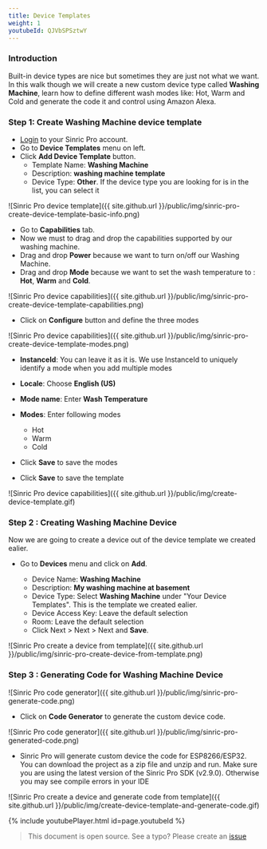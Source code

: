 ```yaml
---
title: Device Templates
weight: 1
youtubeId: QJVbSPSztwY
---
```


### Introduction 

Built-in device types are nice but sometimes they are just not what we want. In this walk though we will create a new custom device type
called **Washing Machine**, learn how to define different wash modes like: Hot, Warm and Cold and generate the code it and control using Amazon Alexa.

### Step 1: Create Washing Machine device template

* [Login](http://portal.sinric.pro) to your Sinric Pro account.
* Go to **Device Templates** menu on left.
* Click **Add Device Template** button.
    * Template Name: **Washing Machine**
    * Description: **washing machine template** 
    * Device Type: **Other**. If the device type you are looking for is in the list, you can select it

![Sinric Pro device template]({{ site.github.url }}/public/img/sinric-pro-create-device-template-basic-info.png)

* Go to **Capabilities** tab.
* Now we must to drag and drop the capabilities supported by our washing machine. 
* Drag and drop **Power** because we want to turn on/off our Washing Machine. 
* Drag and drop **Mode** because we want to set the wash temperature to : **Hot**, **Warm** and **Cold**.

![Sinric Pro device capabilities]({{ site.github.url }}/public/img/sinric-pro-create-device-template-capabilities.png)

* Click on **Configure** button and define the three modes

![Sinric Pro device capabilities]({{ site.github.url }}/public/img/sinric-pro-create-device-template-modes.png)

* **InstanceId**: You can leave it as it is. We use InstanceId to uniquely identify a mode when you add multiple modes

* **Locale**: Choose **English (US)**

* **Mode name**: Enter **Wash Temperature**

* **Modes**: Enter following modes
    * Hot
    * Warm
    * Cold

* Click **Save** to save the modes

* Click **Save**  to save the template

![Sinric Pro device capabilities]({{ site.github.url }}/public/img/create-device-template.gif)

   
### Step 2 : Creating Washing Machine Device

Now we are going to create a device out of the device template we created ealier.

* Go to **Devices** menu and click on **Add**. 

    * Device Name: **Washing Machine**
    * Description: **My washing machine at basement**
    * Device Type: Select **Washing Machine** under "Your Device Templates". This is the template we created ealier.
    * Device Access Key: Leave the default selection
    * Room: Leave the default selection
    * Click Next > Next > Next and **Save**.

![Sinric Pro create a device from template]({{ site.github.url }}/public/img/sinric-pro-create-device-from-template.png)

### Step 3 : Generating Code for Washing Machine Device

![Sinric Pro code generator]({{ site.github.url }}/public/img/sinric-pro-generate-code.png)

* Click on **Code Generator** to generate the custom device code. 

![Sinric Pro code generator]({{ site.github.url }}/public/img/sinric-pro-generated-code.png)

* Sinric Pro will generate custom device the code for ESP8266/ESP32. You can download the project as a zip file and unzip and run. Make sure you are using the
latest version of the Sinric Pro SDK (v2.9.0). Otherwise you may see compile errors in your IDE

![Sinric Pro create a device and generate code from template]({{ site.github.url }}/public/img/create-device-template-and-generate-code.gif)
 

{% include youtubePlayer.html id=page.youtubeId %}

> This document is open source. See a typo? Please create an [issue](https://github.com/sinricpro/help-docs)
